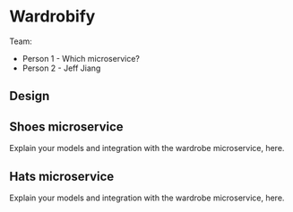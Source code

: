 # Wardrobify

Team:

* Person 1 - Which microservice?
* Person 2 - Jeff Jiang

## Design

## Shoes microservice

Explain your models and integration with the wardrobe
microservice, here.

## Hats microservice

Explain your models and integration with the wardrobe
microservice, here.
